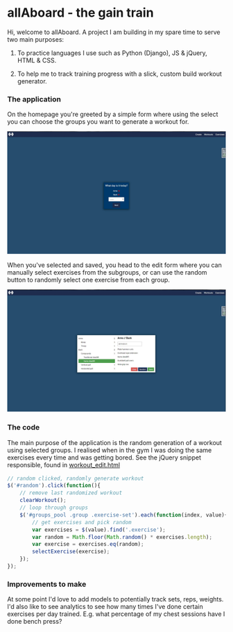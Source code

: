 allAboard - the gain train
=========

Hi, welcome to allAboard. A project I am building in my spare time to serve two main purposes:

1) To practice languages I use such as Python (Django), JS & jQuery, HTML & CSS.

2) To help me to track training progress with a slick, custom build workout generator.

### The application

On the homepage you're greeted by a simple form where using the select you can choose the groups you want to generate a workout for.

![Homepage](https://github.com/bradster45/allAboard/blob/master/public/static/public/images/screenshots/home.JPG)

When you've selected and saved, you head to the edit form where you can manually select exercises from the subgroups, or can use the random button to randomly select one exercise from each group.

![Generator](https://github.com/bradster45/allAboard/blob/master/public/static/public/images/screenshots/generator.JPG)

### The code

The main purpose of the application is the random generation of a workout using selected groups. I realised when in the gym I was doing the same exercises every time and was getting bored. See the jQuery snippet responsible, found in [workout_edit.html](https://github.com/bradster45/allAboard/blob/master/public/templates/public/workout_edit.html)

```JavaScript
// random clicked, randomly generate workout
$('#random').click(function(){
    // remove last randomized workout
    clearWorkout();
    // loop through groups
    $('#groups_pool .group .exercise-set').each(function(index, value){
        // get exercises and pick random
        var exercises = $(value).find('.exercise');
        var random = Math.floor(Math.random() * exercises.length);
        var exercise = exercises.eq(random);
        selectExercise(exercise);
    });
});
```

### Improvements to make

At some point I'd love to add models to potentially track sets, reps, weights. I'd also like to see analytics to see how many times I've done certain exercises per day trained. E.g. what percentage of my chest sessions have I done bench press?
